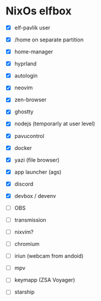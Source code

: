 # NixOs elfbox

* [x] elf-pavlik user
* [x] /home on separate partition
* [x] home-manager
* [x] hyprland
* [x] autologin
* [x] neovim
* [x] zen-browser
* [x] ghostty
* [x] nodejs (temporarly at user level)
* [x] pavucontrol
* [x] docker
* [x] yazi (file browser)
* [x] app launcher (ags)
* [x] discord
* [x] devbox / devenv
* [ ] OBS
* [ ] transmission
* [ ] nixvim?
* [ ] chromium
* [ ] iriun (webcam from andoid)
* [ ] mpv
* [ ] keymapp (ZSA Voyager)
* [ ] starship

